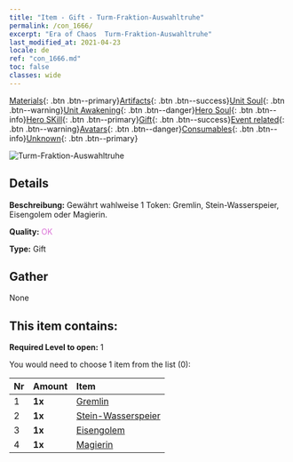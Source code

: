 ```yaml
---
title: "Item - Gift - Turm-Fraktion-Auswahltruhe"
permalink: /con_1666/
excerpt: "Era of Chaos  Turm-Fraktion-Auswahltruhe"
last_modified_at: 2021-04-23
locale: de
ref: "con_1666.md"
toc: false
classes: wide
---
```

 [Materials](/ItemsDE/){: .btn .btn--primary}[Artifacts](/ItemsDE/Artifacts/){: .btn .btn--success}[Unit Soul](/ItemsDE/UnitSoul/){: .btn .btn--warning}[Unit Awakening](/ItemsDE/UnitAwakening/){: .btn .btn--danger}[Hero Soul](/ItemsDE/HeroSoul/){: .btn .btn--info}[Hero SKill](/ItemsDE/HeroSkill/){: .btn .btn--primary}[Gift](/ItemsDE/Gift/){: .btn .btn--success}[Event related](/ItemsDE/Events/){: .btn .btn--warning}[Avatars](/ItemsDE/Avatars/){: .btn .btn--danger}[Consumables](/ItemsDE/Consumables/){: .btn .btn--info}[Unknown](/ItemsDE/Unknown/){: .btn .btn--primary}

 ![Turm-Fraktion-Auswahltruhe](/images/t/i_907282.png)

## Details
 **Beschreibung:** Gewährt wahlweise 1 Token: Gremlin, Stein-Wasserspeier, Eisengolem oder Magierin.

 **Quality:** <span style="color: #DA70D6">OK</span>

 **Type:** Gift

## Gather

  None

## This item contains:

 **Required Level to open:** 1

 You would need to choose 1 item from the list (0):

  | Nr | Amount |     Item    |
  |:---|:-------|:------------|
  | 1 |  **1x** | [Gremlin](/ItemsDE/unt_235/) |  | 
  | 2 |  **1x** | [Stein-Wasserspeier](/ItemsDE/unt_236/) |  | 
  | 3 |  **1x** | [Eisengolem](/ItemsDE/unt_237/) |  | 
  | 4 |  **1x** | [Magierin](/ItemsDE/unt_238/) |  | 
